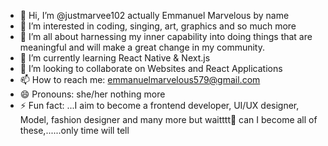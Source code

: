 - 👋 Hi, I’m @justmarvee102 actually Emmanuel Marvelous by name
- 👀 I’m interested in coding, singing, art, graphics and so much more
- 🎁 I’m all about harnessing my inner capability into doing things that are meaningful and will make a great change in my community.
- 🌱 I’m currently learning React Native & Next.js
- 💞️ I’m looking to collaborate on Websites and React Applications
- 📫 How to reach me: emmanuelmarvelous579@gmail.com
- 😄 Pronouns: she/her nothing more
- ⚡ Fun fact: ...I aim to become a frontend developer, UI/UX designer, Model, fashion designer and many more but waitttt🎇 can I become all of these,......only time will tell

<!---
justmarvee102/justmarvee102 is a ✨ special ✨ repository because its `README.md` (this file) appears on your GitHub profile.
You can click the Preview link to take a look at your changes.
--->
